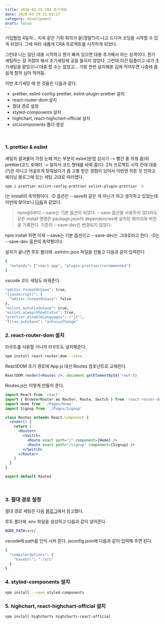 ```yaml
---
title: 2020-03-29 CRA 초기세팅
date: 2020-03-29 21:03:17
category: development
draft: false
---
```


기업협업 4일차... 지옥 같은 기획 회의가 끝(정말?)이 나고 드디어 코딩을 시작할 수 있게 되었다. 그에 따라 새롭게 CRA 프로젝트를 시작하게 되었다.

그런데 나는 일단 대충 시작하고 뭔가 빠져 있으면 대충 추가해서 하는 성격이다. 뭔가 세팅하는 걸 귀찮아 해서 초기세팅에 공을 들이지 않았다. 그런데 이건 팀플이고 내가 초기세팅을 맡았으니 대충 할 수는 없었고... 기왕 한번 설치해본 김에 적어두면 나중에 좀 쉽게 할까 싶어 적어둠.

이번 초기세팅 때 한 것들은 다음과 같다.

- prettier, eslint-config-prettier, eslint-plugin-prettier 설치
- react-router-dom 설치
- 절대 경로 설정
- styled-components 설치
- highchart, react-highchart-official 설치
- src/components 폴더 생성

<br>

### 1. prettier & eslint

세팅의 결과물이 가장 눈에 띄는 부분이 eslint(문법 검사기 -> 빨간 줄 띄워 줌)와 prettier(코드 포매터 -> 알아서 코드 형태를 바꿔 줌)다. 2차 프로젝트 시작 전에 대충(?)은 아니고 어설프게 맞춰놨다가 좀 고통 받은 경험이 있어서 이번엔 허튼 짓 안하고 예리님 블로그에 있는 세팅 고대로 따라했다.

```bash
npm i prettier eslint-config-prettier eslint-plugin-prettier -D
```

i는 install의 축약형이다. -D 옵션은 --save와 같은 게 아닌가 하고 생각하고 있었는데 이번에 찾아보니 [다음](https://poiemaweb.com/nodejs-npm)과 같았다.

> npm@5부터 --save는 기본 옵션이 되었다. --save 옵션을 사용하지 않더라도 모든 install 명령은 package.json의 dependencies에 설치된 패키지와 버전을 기록한다. 기존의 --save-dev은 변경되지 않았다.

npm install 하면 이제 --save는 기본 옵션이고 --save-dev는 그대로라고 한다. -D는 --save-dev 옵션의 축약형이다.

설치가 끝나면 루트 폴더에 .eslintrc.json 파일을 만들고 다음과 같이 입력한다

```bash
{
  "extends": ["react-app", "plugin:prettier/recommended"]
}
```

vscode 코드 세팅도 바꿔준다.

```bash
"editor.formatOnSave": true,
"[javascript]": {
  "editor.formatOnSave": false
},
"eslint.autoFixOnSave": true,
"eslint.alwaysShowStatus": true,
"prettier.disableLanguages": ["js"],
"files.autoSave": "onFocusChange"
```

### 2. react-router-dom 설치

라우트를 사용할 거니까 라우트도 설치해준다.

```bash
npm install react-router-dom --save
```

ReactDOM 초기 경로에 App.js 대신 Routes 컴포넌트로 교체한다.

```jsx
ReactDOM.render(<Routes />, document.getElementById('root'))
```

Routes.js는 이렇게 만들어 준다.

```jsx
import React from 'react'
import { BrowserRouter as Router, Route, Switch } from 'react-router-dom'
import Home from './Pages/Home'
import Signup from './Pages/Signup'

class Routes extends React.Component {
  render() {
    return (
      <Router>
        <Switch>
          <Route exact path="/" component={Home} />
          <Route exact path="/signup" component={Signup} />
        </Switch>
      </Router>
    )
  }
}

export default Routes
```

<br>

### 3. 절대 경로 설정

절대 경로 세팅은 다음 [블로그](https://velog.io/@ground4ekd/cra-absolute-path)에서 참고했다.

루트 폴더에 .env 파일을 생성하고 다음과 같이 넣어준다.

```bash
NODE_PATH=src/
```

vscode에 path를 인식 시켜 준다. jsconfig.json에 다음과 같이 입력해 주면 된다.

```bash
{
  "compilerOptions": {
    "baseUrl": "./src"
  }
}
```

### 4. styled-components 설치

```bash
npm install --save styled-components
```

### 5. highchart, react-highchart-official 설치

```bash
npm install highcharts highcharts-react-official
```
